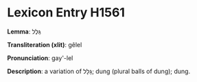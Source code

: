 # Lexicon Entry H1561

**Lemma**: גֵּלֶל

**Transliteration (xlit)**: gêlel

**Pronunciation**: gay'-lel

**Description**:
a variation of גָּלָל; dung (plural balls of dung); dung.
